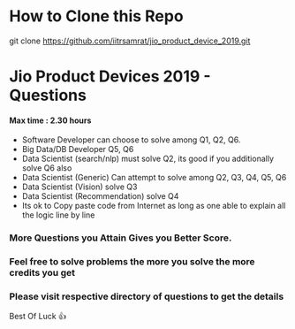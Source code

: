 # How to Clone this Repo

git clone https://github.com/iitrsamrat/jio_product_device_2019.git


# Jio Product Devices 2019 - Questions



#### Max time : 2.30 hours

- Software Developer can choose to solve among Q1, Q2, Q6.
- Big Data/DB Developer Q5, Q6
- Data Scientist (search/nlp) must solve Q2, its good if you additionally solve Q6 also
- Data Scientist (Generic) Can attempt to solve among Q2, Q3, Q4, Q5, Q6
- Data Scientist (Vision) solve Q3 
- Data Scientist (Recommendation) solve Q4 
- Its ok to Copy paste code from Internet as long as one able to explain all the logic line by line

### More Questions you Attain Gives you Better Score.
### Feel free to solve problems the more you solve the more credits you get



### Please visit respective directory of questions to get the details


 
Best Of Luck :+1: 
    

